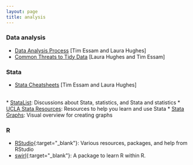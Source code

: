 ```yaml
---
layout: page
title: analysis
---
```


### Data analysis
* <a href = "/resources/pdf/Diagram of Analytical Process.pdf" id = "analyticalprocess"
target = "_blank" onclick="trackOutboundLink('DiagramofAnalyticalProcess.pdf');">Data Analysis Process</a> [Tim Essam and Laura Hughes]
* <a href = "/resources/pdf/Threats to tidy data handout.pdf" id = "tidydata"
target = "_blank" onclick="trackOutboundLink('ThreatsToTidyData.pdf');">Common Threats to Tidy Data</a> [Laura Hughes and Tim Essam]

### Stata
* <a href = "http://geocenter.github.io/StataTraining/portfolio/01_resource/" id = "Stata"
target = "_blank" onclick="trackOutboundLink('Link to Stata Cheatsheets site');">Stata Cheatsheets</a> [Tim Essam and Laura Hughes]
<br>
* <a href = "http://www.statalist.org/" target="_blank">StataList</a>: Discussions about Stata, statistics, and Stata and statistics
* <a href = "http://www.ats.ucla.edu/stat/stata/" target="_blank">UCLA Stata Resources</a>:  Resources to help you learn and use Stata
* <a href = "http://www.stata.com/support/faqs/graphics/gph/stata-graphs/" target="_blank">Stata Graphs</a>: Visual overview for creating graphs

### R
* [RStudio](https://www.rstudio.com/resources/faqs/){:target="_blank"}: Various resources, packages, and help from RStudio
* [swirl](http://swirlstats.com/){:target="_blank"}: A package to learn R within R.
